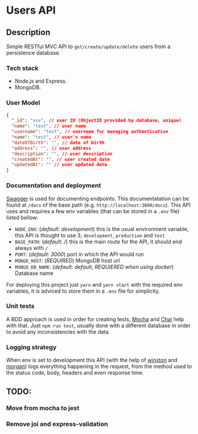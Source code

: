 # Users API

## Description

Simple RESTful MVC API to `get/create/update/delete` users from a persistence database.

### Tech stack

- Node.js and Express.
- MongoDB.

### User Model

```json
{
  "_id": "xxx", // user ID (ObjectID provided by database, unique)
  "name": "test", // user name
  "username": "test", // username for managing authentication
  "name": "test", // user's name
  "dateOfBirth": "", // date of birth
  "address": "", // user address
  "description": "", // user description
  "createdAt": "", // user created date
  "updatedAt": "" // user updated date
}
```

### Documentation and deployment

[Swagger](https://swagger.io/) is used for documenting endpoints. This documentatation can be found at `/docs` of the base path (e.g. `http://localhost:3000/docs`). This API uses and requires a few env variables (that can be stored in a `.env` file) listed bellow:

- `NODE_ENV`: (_default: development_) this is the usual environment variable, this API is thought to use 3; `development`, `production` and `test`
- `BASE_PATH`: (_default: /_) this is the main route for the API, it should end always with `/`
- `PORT`: (_default: 3000_) port in which the API would run
- `MONGO_HOST`: (_REQUIRED_) MongoDB host url
- `MONGO_DB_NAME`: (_default: default, REQUIERED when using docker_) Database name

For deploying this project just `yarn` and `yarn start` with the required env variables, it is adviced to store them in a `.env` file for simplicity.

### Unit tests

A BDD approach is used in order for creating tests, [Mocha](https://mochajs.org/) and [Chai](http://chaijs.com/) help with that. Just `npm run test`, usually done with a different database in order to avoid any inconsistencies with the data.

### Logging strategy

When env is set to development this API (with the help of [winston](https://github.com/winstonjs/winston) and [morgan](https://github.com/expressjs/morgan)) logs everything happening in the request, from the method used to the status code, body, headers and even response time.

## TODO:

### Move from mocha to jest

### Remove joi and express-validation
